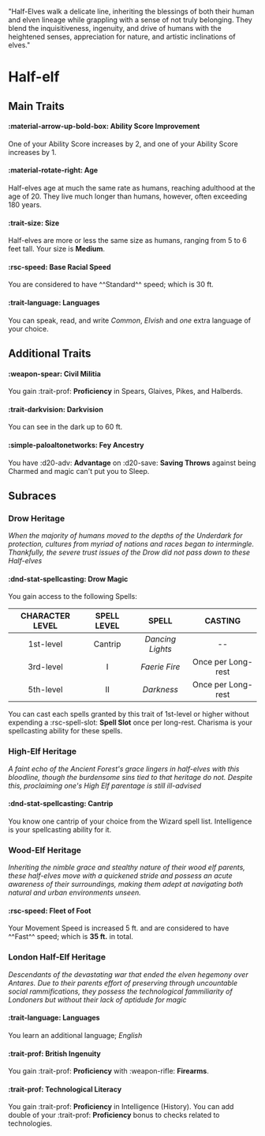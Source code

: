 <p style="text-align: center;">

"Half-Elves walk a delicate line, inheriting the blessings of both their human and elven lineage while grappling with a sense of not truly belonging. They blend the inquisitiveness, ingenuity, and drive of humans with the heightened senses, appreciation for nature, and artistic inclinations of elves."

</p>

# Half-elf

## Main Traits

#### :material-arrow-up-bold-box: Ability Score Improvement

One of your Ability Score increases by 2, and one of your Ability Score increases by 1.

#### :material-rotate-right: Age

Half-elves age at much the same rate as humans, reaching adulthood at the age of 20. They live much longer than humans, however, often exceeding 180 years.

#### :trait-size: Size

Half-elves are more or less the same size as humans, ranging from 5 to 6 feet tall. Your size is **Medium**.

#### :rsc-speed: Base Racial Speed

You are considered to have ^^Standard^^ speed; which is 30 ft.

#### :trait-language: Languages

You can speak, read, and write *Common*, *Elvish* and *one* extra language of your choice.

## Additional Traits

#### :weapon-spear: Civil Militia

You gain :trait-prof: **Proficiency** in Spears, Glaives, Pikes, and Halberds.

#### :trait-darkvision: Darkvision

You can see in the dark up to 60 ft.

#### :simple-paloaltonetworks: Fey Ancestry

You have :d20-adv: **Advantage** on :d20-save: **Saving Throws** against being Charmed and magic can't put you to Sleep. 

## Subraces

### Drow Heritage

*When the majority of humans moved to the depths of the Underdark for protection, cultures from myriad of nations and races began to intermingle. Thankfully, the severe trust issues of the Drow did not pass down to these Half-elves*

#### :dnd-stat-spellcasting: Drow Magic

You gain access to the following Spells:

| CHARACTER LEVEL |SPELL LEVEL|SPELL|CASTING|
|:---:|:---:|:---:|:---:|
|1st-level| Cantrip | *Dancing Lights* | -- |
|3rd-level| I | *Faerie Fire* | Once per Long-rest |
|5th-level| II | *Darkness* | Once per Long-rest |

You can cast each spells granted by this trait of 1st-level or higher without expending a :rsc-spell-slot: **Spell Slot** once per long-rest. Charisma is your spellcasting ability for these spells.

### High-Elf Heritage

*A faint echo of the Ancient Forest's grace lingers in half-elves with this bloodline, though the burdensome sins tied to that heritage do not. Despite this, proclaiming one's High Elf parentage is still ill-advised*

#### :dnd-stat-spellcasting: Cantrip

You know one cantrip of your choice from the Wizard spell list. Intelligence is your spellcasting ability for it.

### Wood-Elf Heritage

*Inheriting the nimble grace and stealthy nature of their wood elf parents, these half-elves move with a quickened stride and possess an acute awareness of their surroundings, making them adept at navigating both natural and urban environments unseen.*

#### :rsc-speed: Fleet of Foot

Your Movement Speed is increased 5 ft. and are considered to have ^^Fast^^ speed; which is **35 ft.** in total.

### London Half-Elf Heritage

*Descendants of the devastating war that ended the elven hegemony over Antares. Due to their parents effort of preserving through uncountable social rammifications, they possess the technological fammiliarity of Londoners but without their lack of aptidude for magic*

#### :trait-language: Languages

You learn an additional language; *English* 

#### :trait-prof: British Ingenuity

You gain :trait-prof: **Proficiency** with :weapon-rifle: **Firearms**.

#### :trait-prof: Technological Literacy

You gain :trait-prof: **Proficiency** in Intelligence (History). You can add double of your :trait-prof: **Proficiency** bonus to checks related to technologies.


